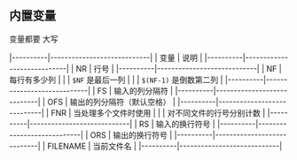 ##  内置变量
变量都要 大写

|----------|----------------------------|
| 变量     | 说明                       |
|----------|----------------------------|
| NR       | 行号                       |
|----------|----------------------------|
| NF       | 每行有多少列               |
|          | `$NF` 是最后一列           |
|          | `$(NF-1)` 是倒数第二列     |
|----------|----------------------------|
| FS       | 输入的列分隔符             |
|----------|----------------------------|
| OFS      | 输出的列分隔符（默认空格） |
|----------|----------------------------|
| FNR      | 当处理多个文件时使用       |
|          | 对不同文件的行号分别计数   |
|----------|----------------------------|
| RS       | 输入的换行符号             |
|----------|----------------------------|
| ORS      | 输出的换行符号             |
|----------|----------------------------|
| FILENAME | 当前文件名                 |
|----------|----------------------------|


